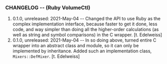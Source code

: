 ### CHANGELOG -- (Ruby VolumeCtl) ###
1) 0.1.0, unreleased: 2021-May-04 -- Changed the API to use Ruby as the complex implementation interface, because faster to get it done, less code, and way simpler than doing all the higher-order calculations (as well as string and symbol comparisons) in the C wrapper. [t. Edelweiss]
1) 0.1.0, unreleased: 2021-May-04 -- In so doing above, turned entire C wrapper into an abstract class and module, so it can only be implemented by inheritance. Added such an implementation class, ``Mixers::DefMixer``. [t. Edelweiss]